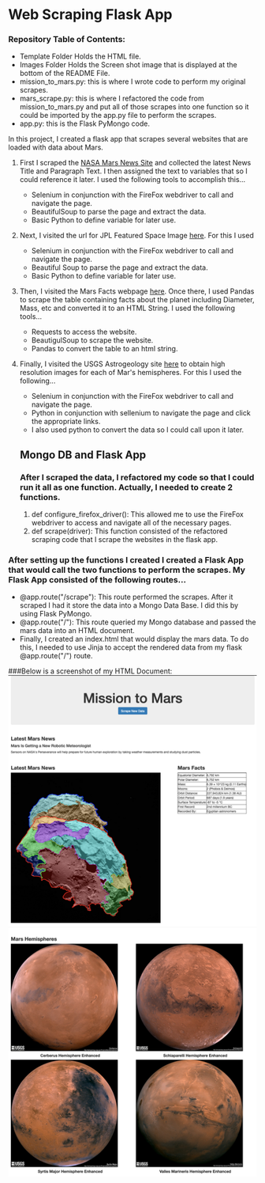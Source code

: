 # Web Scraping Flask App
### Repository Table of Contents:
* Template Folder Holds the HTML file.
* Images Folder Holds the Screen shot image that is displayed at the bottom of the README File.
* mission_to_mars.py: this is where I wrote code to perform my original scrapes.
* mars_scrape.py: this is where I refactored the code from mission_to_mars.py and put all of those scrapes into one function so it could be imported by the app.py file to perform the scrapes.
* app.py: this is the Flask PyMongo code.

In this project, I created a flask app that scrapes several websites that are loaded with data about Mars.

1. First I scraped the [NASA Mars News Site](https://mars.nasa.gov/news/) and collected the latest News Title and Paragraph Text. I then assigned the text to variables that so I could reference it later. I used the following tools to accomplish this...
    * Selenium in conjunction with the FireFox webdriver to call and navigate the page.
    * BeautifulSoup to parse the page and extract the data.
    * Basic Python to define variable for later use.

2. Next, I visited the url for JPL Featured Space Image [here](https://www.jpl.nasa.gov/spaceimages/?search=&category=Mars). For this I used 
    * Selenium in conjunction with the FireFox webdriver to call and navigate the page.
    * Beautiful Soup to parse the page and extract the data.
    * Basic Python to define variable for later use.

3. Then, I visited the Mars Facts webpage [here](https://space-facts.com/mars/). Once there, I  used Pandas to scrape the table containing facts about the planet including Diameter, Mass, etc and converted it to an HTML String. I used the following tools...
    * Requests to access the website.
    * BeautigulSoup to scrape the website.
    * Pandas to convert the table to an html string.

4. Finally, I visited the USGS Astrogeology site [here](https://astrogeology.usgs.gov/search/results?q=hemisphere+enhanced&k1=target&v1=Mars) to obtain high resolution images for each of Mar's hemispheres. For this I used the following...
   * Selenium in conjunction with the FireFox webdriver to call and navigate the page.
   * Python in conjunction with sellenium to navigate the page and click the appropriate links.
   * I also used python to convert the data so I could call upon it later.


   ## Mongo DB and Flask App

   ### After I scraped the data, I refactored my code so that I could run it all as one function. Actually, I needed to create 2 functions.
   1. def configure_firefox_driver(): This allowed me to use the FireFox webdriver to access and navigate all of the necessary pages.
   2. def scrape(driver): This function consisted of the refactored scraping code that I scrape the websites in the flask app.
### After setting up the functions I created I created a Flask App that would call the two functions to perform the scrapes. My Flask App consisted of the following routes...
  * @app.route("/scrape"): This route performed the scrapes. After it scraped I had it store the data into a Mongo Data Base. I did this by using Flask PyMongo.
  * @app.route("/"): This route queried my Mongo database and passed the mars data into an HTML document. 
  * Finally, I created an index.html that would display the mars data. To do this, I needed to use Jinja to accept the rendered data from my flask @app.route("/") route.

###Below is a screenshot of my HTML Document:
![mars_scraped](Images/mars_scraped.png)
